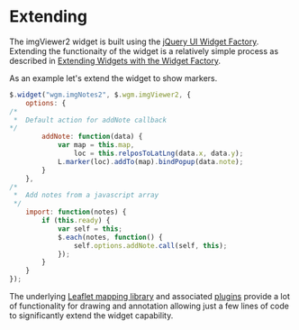 # Extending 
The imgViewer2 widget is built using the [jQuery UI Widget Factory](https://learn.jquery.com/jquery-ui/widget-factory/). Extending the functionaity of the widget is a relatively simple process as described in [Extending Widgets with the Widget Factory](https://learn.jquery.com/jquery-ui/widget-factory/extending-widgets/).

As an example let's extend the widget to show markers.
```javascript
$.widget("wgm.imgNotes2", $.wgm.imgViewer2, {
	options: {
/*
 *	Default action for addNote callback
*/
		addNote: function(data) {
			var map = this.map,
				loc = this.relposToLatLng(data.x, data.y);
			L.marker(loc).addTo(map).bindPopup(data.note);
		}
	},
/*
 *	Add notes from a javascript array
 */
	import: function(notes) {
		if (this.ready) {
			var self = this;
			$.each(notes, function() {
				self.options.addNote.call(self, this);
			});	
		}
	}
});
```
The underlying [Leaflet mapping library](http://leafletjs.com/) and associated [plugins](http://leafletjs.com/plugins.html) provide a lot of functionality for drawing and annotation allowing just a few lines of code to significantly extend the widget capability.